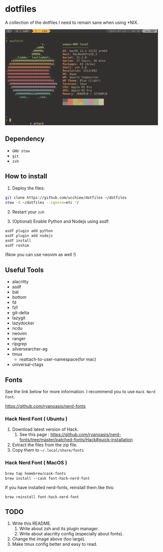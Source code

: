 # dotfiles

A collection of the dotfiles I need to remain sane when using \*NIX.

![UIE](./screenshot.png)

## Dependency

- `GNU stow`
- `git`
- `zsh`

## How to install

1. Deploy the files:
```sh
git clone https://github.com/ucchiee/dotfiles ~/dotfiles
stow -d ~/dotfiles --ignore=etc */
```

2. Restart your `zsh`

3. (Optional) Enable Python and Nodejs using asdf:
```
asdf plugin add python
asdf plugin add nodejs
asdf install
asdf reshim
```
(Now you can use neovim as well !)

## Useful Tools

- alacritty
- asdf
- bat
- bottom
- fd
- fzf
- git-delta
- lazygit
- lazydocker
- ncdu
- neovim
- ranger
- ripgrep
- silversearcher-ag
- tmux
  - reattach-to-user-namespace(for mac)
- universal-ctags

## Fonts

See the link below for more information. I recommend you to use `Hack Nerd Font`.

https://github.com/ryanoasis/nerd-fonts

### Hack Nerd Font ( Ubuntu )

1. Download latest version of Hack.
   1. See this page : https://github.com/ryanoasis/nerd-fonts/tree/master/patched-fonts/Hack#quick-installation
2. Extract the files from the zip file.
3. Copy them to `~/.local/share/fonts`

### Hack Nerd Font ( MacOS )

```
brew tap homebrew/cask-fonts
brew install --cask font-hack-nerd-font
```

If you have installed nerd-fonts, reinstall them like this:

```
brew reinstall font-hack-nerd-font
```

## TODO

1. Write this README.
   1. Write about zsh and its plugin manager.
   2. Write about alacritty config (especially about fonts).
2. Change the image above (too large).
3. Make tmux config better and easy to read.
